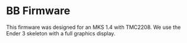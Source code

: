 # BB Firmware

This firmware was designed for an MKS 1.4 with TMC2208. We use the Ender 3 skeleton with a full graphics display.
